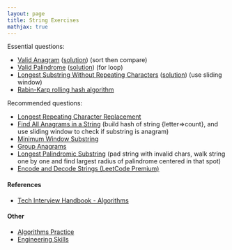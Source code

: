 ```yaml
---
layout: page
title: String Exercises
mathjax: true
---
```


Essential questions:
* [Valid Anagram](https://leetcode.com/problems/valid-anagram) ([solution](/engineering_skills/solutions/valid_anagram)) (sort then compare)
* [Valid Palindrome](https://leetcode.com/problems/valid-palindrome/) ([solution](/engineering_skills/solutions/valid_palindrome)) (for loop)
* [Longest Substring Without Repeating Characters](https://leetcode.com/problems/longest-substring-without-repeating-characters/) ([solution](/engineering_skills/solutions/longest_substring)) (use sliding window)
* [Rabin-Karp rolling hash algorithm](https://en.wikipedia.org/wiki/Rabin%E2%80%93Karp_algorithm)

Recommended questions:
* [Longest Repeating Character Replacement](https://leetcode.com/problems/longest-repeating-character-replacement/)
* [Find All Anagrams in a String](https://leetcode.com/problems/find-all-anagrams-in-a-string) (build hash of string {letter=>count}, and use sliding window to check if substring is anagram)
* [Minimum Window Substring](https://leetcode.com/problems/minimum-window-substring/description/)
* [Group Anagrams](https://leetcode.com/problems/group-anagrams/)
* [Longest Palindromic Substring](https://leetcode.com/problems/longest-palindromic-substring/) (pad string with invalid chars, walk string one by one and find largest radius of palindrome centered in that spot)
* [Encode and Decode Strings (LeetCode Premium)](https://leetcode.com/problems/encode-and-decode-strings/)

#### References
* [Tech Interview Handbook - Algorithms](https://www.techinterviewhandbook.org/algorithms/study-cheatsheet/)

#### Other
* [Algorithms Practice](algorithms_practice.md)
* [Engineering Skills](../engineering_skills.md)